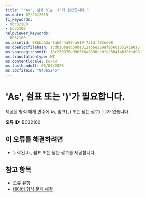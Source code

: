 ```yaml
---
title: "'As', 쉼표 또는 ')'가 필요합니다."
ms.date: 07/20/2015
f1_keywords:
- vbc32100
- bc32100
helpviewer_keywords:
- BC32100
ms.assetid: 08bbaa3a-8ab0-4a90-a519-731dff83ed08
ms.openlocfilehash: 1cdb10badd59be312ab6e239af9560155241a0a5
ms.sourcegitcommit: f8c270376ed905f6a8896ce0fe25b4f4b38ff498
ms.translationtype: MT
ms.contentlocale: ko-KR
ms.lasthandoff: 06/04/2020
ms.locfileid: "84365245"
---
```

# <a name="as-comma-or--expected"></a>'As', 쉼표 또는 ')'가 필요합니다.
제공된 형식 매개 변수에 `As`, 쉼표(`,`) 또는 닫는 괄호( `)` )가 없습니다.  
  
 **오류 ID:** BC32100  
  
## <a name="to-correct-this-error"></a>이 오류를 해결하려면  
  
- 누락된 `As`, 쉼표 또는 닫는 괄호를 제공합니다.  
  
## <a name="see-also"></a>참고 항목

- [오류 유형](../programming-guide/language-features/error-types.md)
- [데이터 형식 문제 해결](../programming-guide/language-features/data-types/troubleshooting-data-types.md)
